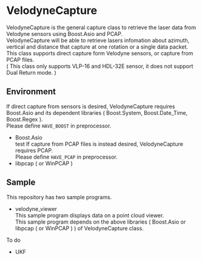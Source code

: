 VelodyneCapture
===============

VelodyneCapture is the general capture class to retrieve the laser data from Velodyne sensors using Boost.Asio and PCAP.  
VelodyneCapture will be able to retrieve lasers infomation about azimuth, vertical and distance that capture at one rotation or a single data packet.  
This class supports direct capture form Velodyne sensors, or capture from PCAP files.  
( This class only supports VLP-16 and HDL-32E sensor, it does not support Dual Return mode. )  


Environment
-----------
If direct capture from sensors is desired, VelodyneCapture requires Boost.Asio and its dependent libraries ( Boost.System, Boost.Date_Time, Boost.Regex ).  
Please define <code>HAVE_BOOST</code> in preprocessor.  
* Boost.Asio  
test
If capture from PCAP files is instead desired, VelodyneCapture requires PCAP.  
Please define <code>HAVE_PCAP</code> in preprocessor.  
* libpcap ( or WinPCAP )  


Sample
------
This repository has two sample programs.  

* velodyne_viewer  
  This sample program displays data on a point cloud viewer.  
  This sample program depends on the above libraries ( Boost.Asio or libpcap ( or WinPCAP ) ) of VelodyneCapture class.  


To do
* UKF
